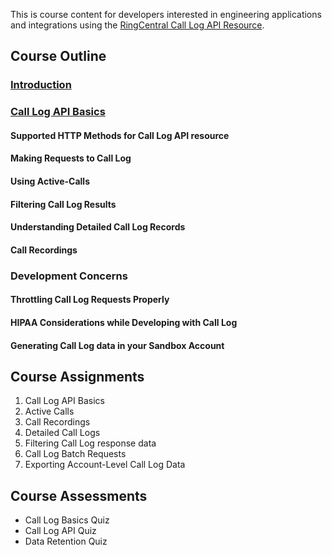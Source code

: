 This is course content for developers interested in engineering applications and integrations using the [RingCentral Call Log API Resource](https://developers.ringcentral.com/api-docs/latest/index.html#!#RefCallLogInfo.html).

## Course Outline

### [Introduction](introduction.md)
### [Call Log API Basics](api-basics.md)
####  Supported HTTP Methods for Call Log API resource
#### Making Requests to Call Log
#### Using Active-Calls
#### Filtering Call Log Results
#### Understanding Detailed Call Log Records
#### Call Recordings
### Development Concerns
#### Throttling Call Log Requests Properly
#### HIPAA Considerations while Developing with Call Log
#### Generating Call Log data in your Sandbox Account

## Course Assignments

1. Call Log API Basics
2. Active Calls
3. Call Recordings
4. Detailed Call Logs
5. Filtering Call Log response data
6. Call Log Batch Requests
7. Exporting Account-Level Call Log Data

## Course Assessments

* Call Log Basics Quiz
* Call Log API Quiz
* Data Retention Quiz
